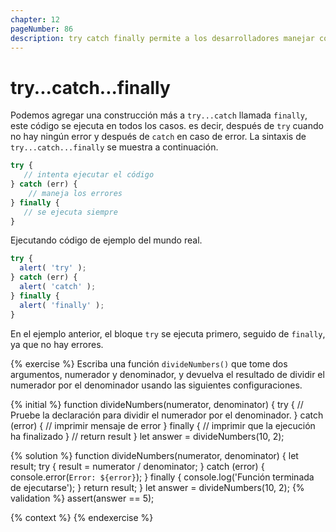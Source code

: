 ```yaml
---
chapter: 12
pageNumber: 86
description: try catch finally permite a los desarrolladores manejar con elegancia las excepciones (errores) que pueden ocurrir durante la ejecución de un bloque de código y garantizar que ciertas acciones de limpieza siempre se ejecuten, independientemente de si se lanzó una excepción o no.
---
```

# try...catch...finally

Podemos agregar una construcción más a `try...catch` llamada `finally`, este código se ejecuta en todos los casos. es decir, después de `try` cuando no hay ningún error y después de `catch` en caso de error. La sintaxis de `try...catch...finally` se muestra a continuación.

```javascript
try {
   // intenta ejecutar el código
} catch (err) {
    // maneja los errores
} finally {
   // se ejecuta siempre
}
```

Ejecutando código de ejemplo del mundo real.

```javascript
try {
  alert( 'try' );
} catch (err) {
  alert( 'catch' );
} finally {
  alert( 'finally' );
}
```

En el ejemplo anterior, el bloque `try` se ejecuta primero, seguido de `finally`, ya que no hay errores.

{% exercise %}
Escriba una función `divideNumbers()` que tome dos argumentos, numerador y denominador, y devuelva el resultado de dividir el numerador por el denominador usando las siguientes configuraciones.

{% initial %}
function divideNumbers(numerator, denominator) {
    try {
      // Pruebe la declaración para dividir el numerador por el denominador.
    } catch (error) {
      // imprimir mensaje de error
    } finally {
      // imprimir que la ejecución ha finalizado
    }
   // return result
  }
  let answer = divideNumbers(10, 2);

{% solution %}
function divideNumbers(numerator, denominator) {
  let result;
    try {
      result = numerator / denominator;
    } catch (error) {
      console.error(`Error: ${error}`);
    } finally {
      console.log('Función terminada de ejecutarse');
    }
    return result;
  }
let answer = divideNumbers(10, 2);
{% validation %}
assert(answer == 5);

{% context %}
{% endexercise %}

